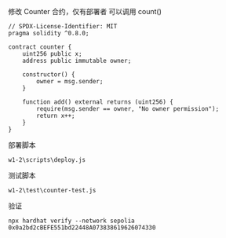修改 Counter 合约，仅有部署者 可以调⽤ count()

```solidity
// SPDX-License-Identifier: MIT
pragma solidity ^0.8.0;

contract counter {
    uint256 public x;
    address public immutable owner;

    constructor() {
        owner = msg.sender;
    }

    function add() external returns (uint256) {
        require(msg.sender == owner, "No owner permission");
        return x++;
    }
}

```
部署脚本

```
w1-2\scripts\deploy.js

```
测试脚本

```
w1-2\test\counter-test.js
```
验证

```
npx hardhat verify --network sepolia 0x0a2bd2cBEFE551bd22448A073838619626074330
```
